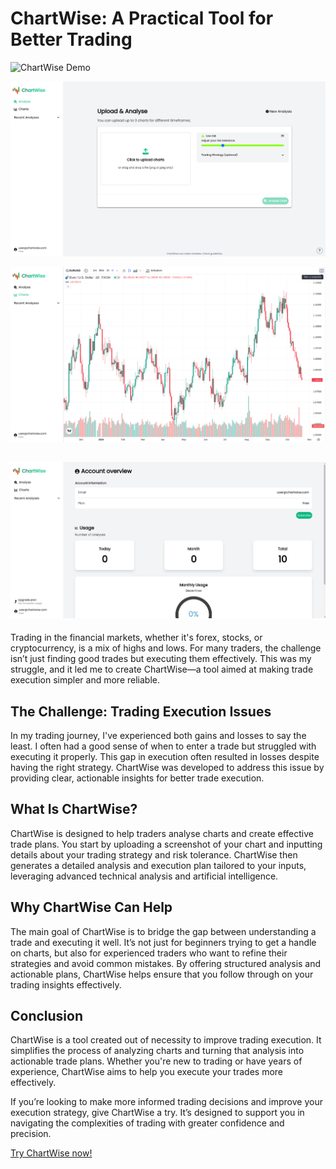 # ChartWise: A Practical Tool for Better Trading

![ChartWise Demo](assets/chartwise-demo.gif)

![Analysis Page](public/analysis-page-v3.png)

![Charts Page](public/chart-page-v2.png)

![Account Page](public/accounts.png)
---

Trading in the financial markets, whether it's forex, stocks, or cryptocurrency, is a mix of highs and lows. For many traders, the challenge isn’t just finding good trades but executing them effectively. This was my struggle, and it led me to create ChartWise—a tool aimed at making trade execution simpler and more reliable.

## The Challenge: Trading Execution Issues

In my trading journey, I've experienced both gains and losses to say the least. I often had a good sense of when to enter a trade but struggled with executing it properly. This gap in execution often resulted in losses despite having the right strategy. ChartWise was developed to address this issue by providing clear, actionable insights for better trade execution.

## What Is ChartWise?

ChartWise is designed to help traders analyse charts and create effective trade plans. You start by uploading a screenshot of your chart and inputting details about your trading strategy and risk tolerance. ChartWise then generates a detailed analysis and execution plan tailored to your inputs, leveraging advanced technical analysis and artificial intelligence.

## Why ChartWise Can Help

The main goal of ChartWise is to bridge the gap between understanding a trade and executing it well. It’s not just for beginners trying to get a handle on charts, but also for experienced traders who want to refine their strategies and avoid common mistakes. By offering structured analysis and actionable plans, ChartWise helps ensure that you follow through on your trading insights effectively.

## Conclusion

ChartWise is a tool created out of necessity to improve trading execution. It simplifies the process of analyzing charts and turning that analysis into actionable trade plans. Whether you're new to trading or have years of experience, ChartWise aims to help you execute your trades more effectively.

If you’re looking to make more informed trading decisions and improve your execution strategy, give ChartWise a try. It’s designed to support you in navigating the complexities of trading with greater confidence and precision.

[Try ChartWise now!](https://chartwise.fpflabs.app)
